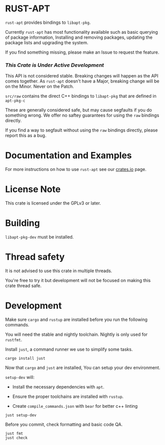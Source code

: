 # RUST-APT

`rust-apt` provides bindings to `libapt-pkg`.

Currently `rust-apt` has most functionality available such as basic querying of package information,
Installing and removing packages, updating the package lists and upgrading the system.

If you find something missing, please make an Issue to request the feature.

### *This Crate is Under Active Development*

This API is not considered stable. Breaking changes will happen as the API comes together.
As `rust-apt` doesn't have a Major, breaking change will be on the Minor. Never on the Patch.

`src/raw` contains the direct C++ bindings to `libapt-pkg` that are defined in `apt-pkg-c`

These are generally considered safe, but may cause segfaults if you do something wrong.
We offer no saftey guarantees for using the `raw` bindings directly.

If you find a way to segfault without using the `raw` bindings directly, please report this as a bug.

# Documentation and Examples

For more instructions on how to use `rust-apt` see our [crates.io](https://crates.io/crates/rust-apt) page.

# License Note

This crate is licensed under the GPLv3 or later.

# Building

`libapt-pkg-dev` must be installed.

# Thread safety

It is not advised to use this crate in multiple threads.

You're free to try it but development will not be focused on making this crate thread safe.

# Development

Make sure `cargo` and `rustup` are installed before you run the following commands.

You will need the stable and nightly toolchain. Nightly is only used for `rustfmt`.

Install `just`, a command runner we use to simplify some tasks.

```console
cargo install just
```

Now that `cargo` and `just` are installed, You can setup your dev environment.

`setup-dev` will:

* Install the necessary dependencies with `apt`.

* Ensure the proper toolchains are installed with `rustup`.

* Create `compile_commands.json` with `bear` for better c++ linting

```console
just setup-dev
```

Before you commit, check formatting and basic code QA.

```console
just fmt
just check
```
